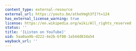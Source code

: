 ```yaml
---
content_type: external-resource
external_url: https://youtu.be/atkeVmgh3fI?t=124
has_external_license_warning: true
license: https://en.wikipedia.org/wiki/All_rights_reserved
status: ''
title: '[Listen on YouTube]'
uid: 5aa0aa9b-d222-4e2b-bf08-1a544d83da54
wayback_url: ''
---
```


